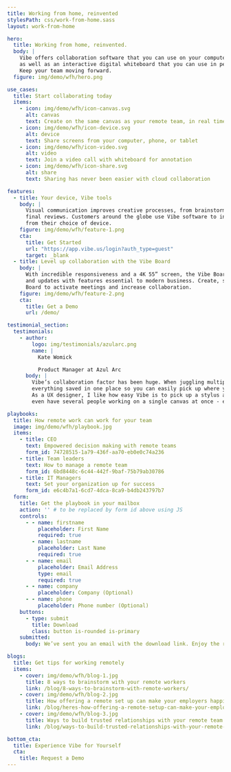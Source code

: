 ```yaml
---
title: Working from home, reinvented
stylesPath: css/work-from-home.sass
layout: work-from-home

hero:
  title: Working from home, reinvented.
  body: |
    Vibe offers collaboration software that you can use on your computer or tablet,
    as well as an interactive digital whiteboard that you can use in person.
    Keep your team moving forward.
  figure: img/demo/wfh/hero.png

use_cases:
  title: Start collaborating today
  items:
    - icon: img/demo/wfh/icon-canvas.svg
      alt: canvas
      text: Create on the same canvas as your remote team, in real time
    - icon: img/demo/wfh/icon-device.svg
      alt: device
      text: Share screens from your computer, phone, or tablet
    - icon: img/demo/wfh/icon-video.svg
      alt: video
      text: Join a video call with whiteboard for annotation
    - icon: img/demo/wfh/icon-share.svg
      alt: share
      text: Sharing has never been easier with cloud collaboration

features:
  - title: Your device, Vibe tools
    body: |
      Visual communication improves creative processes, from brainstorming sessions to stand up meetings to making
      final reviews. Customers around the globe use Vibe software to intuitively collaborate together in real time
      from their choice of device.
    figure: img/demo/wfh/feature-1.png
    cta:
      title: Get Started
      url: "https://app.vibe.us/login?auth_type=guest"
      target: _blank
  - title: Level up collaboration with the Vibe Board
    body: |
      With incredible responsiveness and a 4K 55” screen, the Vibe Board takes the ease of traditional whiteboards
      and updates with features essential to modern business. Create, sketch, annotate, and present with the Vibe
      Board to activate meetings and increase collaboration.
    figure: img/demo/wfh/feature-2.png
    cta:
      title: Get a Demo
      url: /demo/

testimonial_section:
  testimonials:
    - author:
        logo: img/testimonials/azularc.png
        name: |
          Kate Womick

          Product Manager at Azul Arc
      body: |
        Vibe’s collaboration factor has been huge. When juggling multiple clients, it’s incredibly helpful to have
        everything saved in one place so you can easily pick up where you left off.
        As a UX designer, I like how easy Vibe is to pick up a stylus and sketch on. And for big projects we can
        even have several people working on a single canvas at once - even from remote locations.

playbooks:
  title: How remote work can work for your team
  image: img/demo/wfh/playbook.jpg
  items:
    - title: CEO
      text: Empowered decision making with remote teams
      form_id: 74728515-1a79-436f-aa70-eb0e0c74a236
    - title: Team leaders
      text: How to manage a remote team
      form_id: 6bd8448c-6c44-442f-9baf-75b79ab30786
    - title: IT Managers
      text: Set your organization up for success
      form_id: e6c4b7a1-6cd7-4dca-8ca9-b4db243797b7
  form:
    title: Get the playbook in your mailbox
    action: '' # to be replaced by form id above using JS
    controls:
      - - name: firstname
          placeholder: First Name
          required: true
        - name: lastname
          placeholder: Last Name
          required: true
      - - name: email
          placeholder: Email Address
          type: email
          required: true
      - - name: company
          placeholder: Company (Optional)
      - - name: phone
          placeholder: Phone number (Optional)
    buttons:
      - type: submit
        title: Download
        class: button is-rounded is-primary
    submitted:
      body: We’ve sent you an email with the download link. Enjoy the reading.

blogs:
  title: Get tips for working remotely
  items:
    - cover: img/demo/wfh/blog-1.jpg
      title: 8 ways to brainstorm with your remote workers
      link: /blog/8-ways-to-brainstorm-with-remote-workers/
    - cover: img/demo/wfh/blog-2.jpg
      title: How offering a remote set up can make your employers happier
      link: /blog/heres-how-offering-a-remote-setup-can-make-your-employees-happier/
    - cover: img/demo/wfh/blog-3.jpg
      title: Ways to build trusted relationships with your remote team
      link: /blog/ways-to-build-trusted-relationships-with-your-remote-team/

bottom_cta:
  title: Experience Vibe for Yourself
  cta:
    title: Request a Demo
---
```

